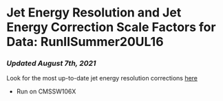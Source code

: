 # Jet Energy Resolution and Jet Energy Correction Scale Factors for Data: RunIISummer20UL16
### _Updated August 7th, 2021_  
Look for the most up-to-date jet energy resolution corrections [here](https://twiki.cern.ch/twiki/bin/view/CMS/JetResolution)
* Run on CMSSW106X 
